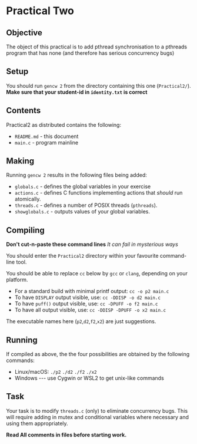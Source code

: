 # Practical Two

## Objective

The object of this practical
is to add pthread synchronisation to a pthreads program that has none
(and therefore has serious concurrency bugs)

## Setup

You should run `gencw 2` from the directory containing this one (`Practical2/`).  **Make sure that your student-id in `identity.txt` is correct**

## Contents

Practical2 as distributed contains the following:

* `README.md` - this document
* `main.c` - program mainline

## Making

Running `gencw 2` results in the following files being added:

* `globals.c` - defines the global variables in your exercise
* `actions.c` - defines C functions implementing actions that *should* run atomically.
* `threads.c` - defines a number of POSIX threads (`pthreads`).
* `showglobals.c` - outputs values of your global variables.

## Compiling

**Don't cut-n-paste these command lines** 
*It can fail in mysterious ways*

You should enter the `Practical2` directory within your favourite command-line tool.

You should be able to replace `cc` below by `gcc` or `clang`, depending on your platform.

* For a standard build with minimal printf output:
  `cc -o p2 main.c`
* To have `DISPLAY` output visible, use:
  `cc -DDISP -o d2 main.c`
* To have `puff()` output visible, use:
  `cc -DPUFF -o f2 main.c`
* To have all output visible, use:
  `cc -DDISP -DPUFF -o x2 main.c`

The executable names here (`p2`,`d2`,`f2`,`x2`) are just suggestions.

## Running

If compiled as above, the the four possibilities are obtained by the following commands:

* Linux/macOS: `./p2` `./d2` `./f2` `./x2`
* Windows --- use Cygwin or WSL2 to get unix-like commands

## Task

Your task is to modify `threads.c` (only) to eliminate concurrency bugs. This will require adding in mutex and conditional variables where necessary and using them appropriately.

**Read All comments in files before starting work.**